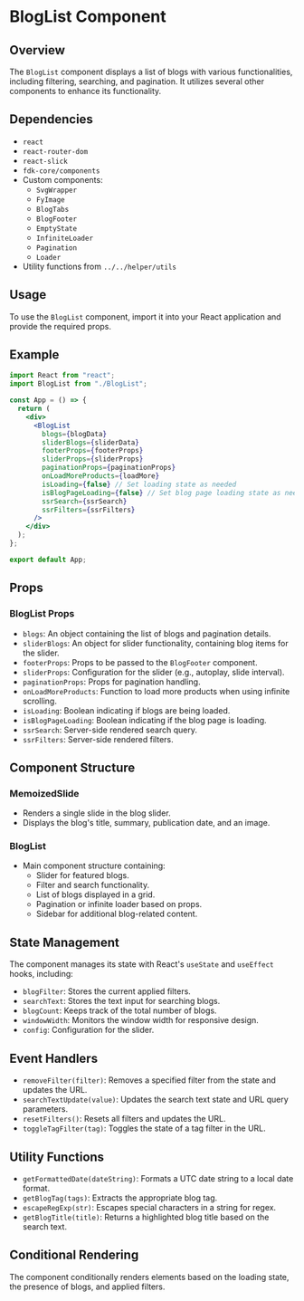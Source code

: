 # BlogList Component

## Overview
The `BlogList` component displays a list of blogs with various functionalities, including filtering, searching, and pagination. It utilizes several other components to enhance its functionality.

## Dependencies

- `react`
- `react-router-dom`
- `react-slick`
- `fdk-core/components`
- Custom components:
  - `SvgWrapper`
  - `FyImage`
  - `BlogTabs`
  - `BlogFooter`
  - `EmptyState`
  - `InfiniteLoader`
  - `Pagination`
  - `Loader`
- Utility functions from `../../helper/utils`

## Usage

To use the `BlogList` component, import it into your React application and provide the required props.


## Example


```jsx
import React from "react";
import BlogList from "./BlogList";

const App = () => {
  return (
    <div>
      <BlogList
        blogs={blogData}
        sliderBlogs={sliderData}
        footerProps={footerProps}
        sliderProps={sliderProps}
        paginationProps={paginationProps}
        onLoadMoreProducts={loadMore}
        isLoading={false} // Set loading state as needed
        isBlogPageLoading={false} // Set blog page loading state as needed
        ssrSearch={ssrSearch}
        ssrFilters={ssrFilters}
      />
    </div>
  );
};

export default App;
```

## Props

### BlogList Props

- `blogs`: An object containing the list of blogs and pagination details.
- `sliderBlogs`: An object for slider functionality, containing blog items for the slider.
- `footerProps`: Props to be passed to the `BlogFooter` component.
- `sliderProps`: Configuration for the slider (e.g., autoplay, slide interval).
- `paginationProps`: Props for pagination handling.
- `onLoadMoreProducts`: Function to load more products when using infinite scrolling.
- `isLoading`: Boolean indicating if blogs are being loaded.
- `isBlogPageLoading`: Boolean indicating if the blog page is loading.
- `ssrSearch`: Server-side rendered search query.
- `ssrFilters`: Server-side rendered filters.

## Component Structure

### MemoizedSlide

- Renders a single slide in the blog slider.
- Displays the blog's title, summary, publication date, and an image.

### BlogList

- Main component structure containing:
  - Slider for featured blogs.
  - Filter and search functionality.
  - List of blogs displayed in a grid.
  - Pagination or infinite loader based on props.
  - Sidebar for additional blog-related content.

## State Management

The component manages its state with React's `useState` and `useEffect` hooks, including:

- `blogFilter`: Stores the current applied filters.
- `searchText`: Stores the text input for searching blogs.
- `blogCount`: Keeps track of the total number of blogs.
- `windowWidth`: Monitors the window width for responsive design.
- `config`: Configuration for the slider.

## Event Handlers

- `removeFilter(filter)`: Removes a specified filter from the state and updates the URL.
- `searchTextUpdate(value)`: Updates the search text state and URL query parameters.
- `resetFilters()`: Resets all filters and updates the URL.
- `toggleTagFilter(tag)`: Toggles the state of a tag filter in the URL.

## Utility Functions

- `getFormattedDate(dateString)`: Formats a UTC date string to a local date format.
- `getBlogTag(tags)`: Extracts the appropriate blog tag.
- `escapeRegExp(str)`: Escapes special characters in a string for regex.
- `getBlogTitle(title)`: Returns a highlighted blog title based on the search text.

## Conditional Rendering

The component conditionally renders elements based on the loading state, the presence of blogs, and applied filters.
